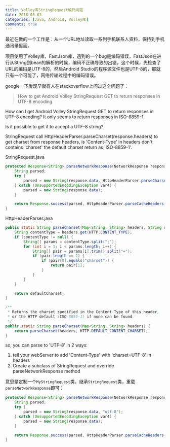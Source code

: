 ```yaml
---
title: Volley库StringRequest编码问题
date: 2018-05-03
categories: [Java, Android, Volley库]
comments: true
---
```


最近在做的一个工作是：从一个URL地址读取一系列手机联系人资料，保持到手机通讯录里面。

项目使用了Volley库，FastJson库，遇到的一个bug是编码错误，FastJson在进行从String到bean的解析的时候，编码不正确导致的出错，这个时候，先检查了URL的编码是UTF-8的，然后Android Studio的程序源文件也是UTF-8的，那就只有一个可能了，网络传输过程中的编码错误。

google一下发现早就有人在stackoverflow上问过这个问题了：

>How to get Android Volley StringRequest GET to return responses in UTF-8 encoding

How can I get Android Volley StringRequest GET to return responses in UTF-8 encoding? It only seems to return responses in ISO-8859-1.

Is it possible to get it to accept a UTF-8 string?

StringRequest call HttpHeaderParser.parseCharset(response.headers) to get charset from response headers, is 'Content-Type' in headers don`t contains 'charset' the default charset return as 'ISO-8859-1'.

StringRequest.java

```Java
protected Response<String> parseNetworkResponse(NetworkResponse response) {
    String parsed;
    try {
        parsed = new String(response.data, HttpHeaderParser.parseCharset(response.headers));
    } catch (UnsupportedEncodingException var4) {
        parsed = new String(response.data);
    }

    return Response.success(parsed, HttpHeaderParser.parseCacheHeaders(response));
}
```

HttpHeaderParser.java

```Java
public static String parseCharset(Map<String, String> headers, String defaultCharset) {
    String contentType = headers.get(HTTP.CONTENT_TYPE);
    if (contentType != null) {
        String[] params = contentType.split(";");
        for (int i = 1; i < params.length; i++) {
            String[] pair = params[i].trim().split("=");
            if (pair.length == 2) {
                if (pair[0].equals("charset")) {
                    return pair[1];
                }
            }
        }
    }

    return defaultCharset;
}

/**
 * Returns the charset specified in the Content-Type of this header,
 * or the HTTP default (ISO-8859-1) if none can be found.
 */
public static String parseCharset(Map<String, String> headers) {
    return parseCharset(headers, HTTP.DEFAULT_CONTENT_CHARSET);
}
```

so, you can parse to 'UTF-8' in 2 ways:

1. tell your webServer to add 'Content-Type' with 'charset=UTF-8' in headers
2. Create a subclass of StringRequest and override parseNetworkResponse method

意思是定制一个`MyStringRequest`类，继承`StringRequest`类，重载`parseNetworkResponse`即可：

```Java
protected Response<String> parseNetworkResponse(NetworkResponse response) {
    String parsed;
    try {
        parsed = new String(response.data, "utf-8");
    } catch (UnsupportedEncodingException var4) {
        parsed = new String(response.data);
    }

    return Response.success(parsed, HttpHeaderParser.parseCacheHeaders(response));
}
```
